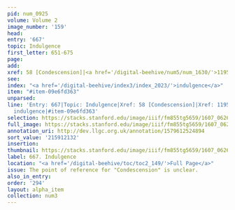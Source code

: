 ```yaml
---
pid: num_0925
volume: Volume 2
image_number: '159'
head:
entry: '667'
topic: Indulgence
first_letter: 651-675
page:
add:
xref: 58 [Condescension]|<a href='/digital-beehive/num5/num_1630/'>1195 [Indulgence]</a>
see:
index: "<a href='/digital-beehive/index3/index_2023/'>indulgence</a>"
item: "#item-09e6fd363"
unparsed:
line: 'Entry: 667|Topic: Indulgence|Xref: 58 [Condescension]|Xref: 1195 [Indulgence]|Index:
  indulgence|#item-09e6fd363'
selection: https://stacks.stanford.edu/image/iiif/fm855tg5659/1607_0626/392,2132,2868,714/full/0/default.jpg
full_image: https://stacks.stanford.edu/image/iiif/fm855tg5659/1607_0626/full/full/0/default.jpg
annotation_uri: http://dev.llgc.org.uk/annotation/1579612524894
sort_value: '215912132'
insertion:
thumbnail: https://stacks.stanford.edu/image/iiif/fm855tg5659/1607_0626/392,2132,600,180/250,/0/default.jpg
label: 667. Indulgence
location: "<a href='/digital-beehive/toc/toc2_149/'>Full Page</a>"
issue: The point of reference for "Condescension" is unclear.
also_in_entry:
order: '294'
layout: alpha_item
collection: num3
---
```

